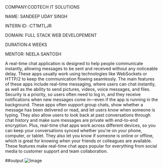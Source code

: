 COMPANY:CODTECH IT SOLUTIONS

NAME: SANDEEP UDAY SINGH

INTERN ID: :CT1MTLJR

DOMAIN: FULL STACK WEB DEVELOPEMENT

DURATION:4 WEEKS

MENTOR: NEELA SANTOSH

A real-time chat application is designed to help people communicate instantly, allowing messages to be sent and received without any noticeable delay. These apps usually work using technologies like WebSockets or HTTP/2 to keep the communication flowing seamlessly. The main features of these apps include real-time messaging, where users can chat instantly, as well as the ability to send pictures, videos, voice messages, and files. Security is a priority, so users often need to log in, and they receive notifications when new messages come in—even if the app is running in the background. These apps often support group chats, show whether a message has been delivered or read, and let users know when someone is typing. They also allow users to look back at past conversations through chat history and make sure messages are private with end-to-end encryption. Plus, real-time chat apps work across different devices, so you can keep your conversations synced whether you're on your phone, computer, or tablet. They also let you know if someone is online or offline, which is great for knowing when your friends or colleagues are available. These features make real-time chat apps popular for everything from social media to customer support and team collaboration.

##output
![Image](https://github.com/user-attachments/assets/c8aefe0a-b275-4f84-89f0-2f14a201249d)
